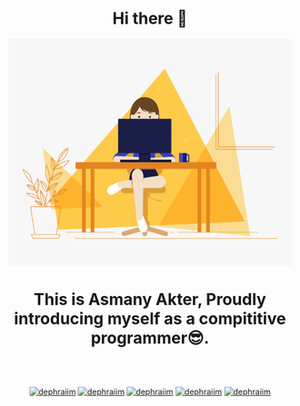 <h1 align= "center"> Hi there 👋 </h1>


<p align = "center">
<img src="intro.gif" width="500" height="400">
</p>

<h1 align= "center">This is Asmany Akter, Proudly introducing myself as a compititive programmer😎. </h1>

<br>
<br>


<p align="center">
<a href=mailto:asmany2016@email.com target="blank"><img align="center" src="https://cdn.jsdelivr.net/npm/simple-icons@3.0.1/icons/mail-dot-ru.svg" alt="dephraiim" height="20" width="20" /></a>
<a href="https://www.linkedin.com/in/asmany-akter-212894192/" target="blank"><img align="center" src="https://cdn.jsdelivr.net/npm/simple-icons@3.0.1/icons/linkedin.svg" alt="dephraiim" height="20" width="20" /></a>
<a href="https://stackoverflow.com/users/13851735/asmany-akter" target="blank"><img align="center" src="https://cdn.jsdelivr.net/npm/simple-icons@3.0.1/icons/stackoverflow.svg" alt="dephraiim" height="20" width="20" /></a>
<a href="https://www.instagram.com/asmany_akter/" target="blank"><img align="center" src="https://cdn.jsdelivr.net/npm/simple-icons@3.0.1/icons/instagram.svg" alt="dephraiim" height="20" width="20" /></a>
<a href="https://www.facebook.com/asmany.akter.92/" target="blank"><img align="center" src="https://cdn.jsdelivr.net/npm/simple-icons@3.0.1/icons/facebook.svg" alt="dephraiim" height="20" width="20" /></a>
</p>
<br>
